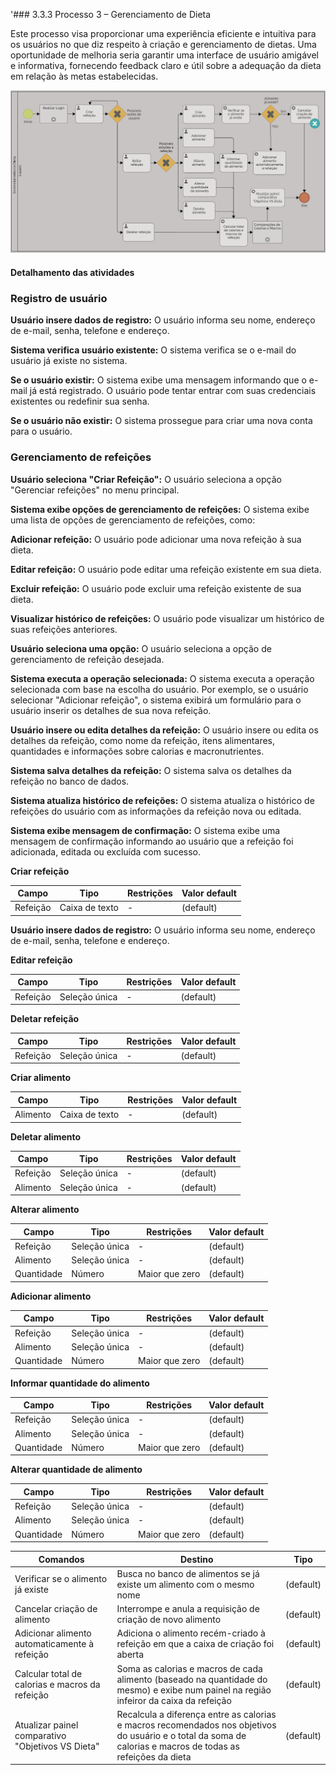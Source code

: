 '### 3.3.3 Processo 3 – Gerenciamento de Dieta

Este processo visa proporcionar uma experiência eficiente e intuitiva para os usuários no que diz respeito à criação e gerenciamento de dietas. Uma oportunidade de melhoria seria garantir uma interface de usuário amigável e informativa, fornecendo feedback claro e útil sobre a adequação da dieta em relação às metas estabelecidas.

![PROCESSO 3](../images/gerenciamento-dieta.png "Modelo BPMN do Processo 3.")

#### Detalhamento das atividades

### Registro de usuário

**Usuário insere dados de registro:** O usuário informa seu nome, endereço de e-mail, senha, telefone e endereço.

**Sistema verifica usuário existente:** O sistema verifica se o e-mail do usuário já existe no sistema.

**Se o usuário existir:** O sistema exibe uma mensagem informando que o e-mail já está registrado. O usuário pode tentar entrar com suas credenciais existentes ou redefinir sua senha.

**Se o usuário não existir:** O sistema prossegue para criar uma nova conta para o usuário.

### Gerenciamento de refeições

**Usuário seleciona "Criar Refeição":** O usuário seleciona a opção "Gerenciar refeições" no menu principal.

**Sistema exibe opções de gerenciamento de refeições:** O sistema exibe uma lista de opções de gerenciamento de refeições, como:

**Adicionar refeição:** O usuário pode adicionar uma nova refeição à sua dieta.

**Editar refeição:** O usuário pode editar uma refeição existente em sua dieta.

**Excluir refeição:** O usuário pode excluir uma refeição existente de sua dieta.

**Visualizar histórico de refeições:** O usuário pode visualizar um histórico de suas refeições anteriores.

**Usuário seleciona uma opção:** O usuário seleciona a opção de gerenciamento de refeição desejada.

**Sistema executa a operação selecionada:** O sistema executa a operação selecionada com base na escolha do usuário. Por exemplo, se o usuário selecionar "Adicionar refeição", o sistema exibirá um formulário para o usuário inserir os detalhes de sua nova refeição.

**Usuário insere ou edita detalhes da refeição:** O usuário insere ou edita os detalhes da refeição, como nome da refeição, itens alimentares, quantidades e informações sobre calorias e macronutrientes.

**Sistema salva detalhes da refeição:** O sistema salva os detalhes da refeição no banco de dados.

**Sistema atualiza histórico de refeições:** O sistema atualiza o histórico de refeições do usuário com as informações da refeição nova ou editada.

**Sistema exibe mensagem de confirmação:** O sistema exibe uma mensagem de confirmação informando ao usuário que a refeição foi adicionada, editada ou excluída com sucesso.


**Criar refeição**

| **Campo**       | **Tipo**         | **Restrições** | **Valor default** |
| ---             | ---              | ---            | ---               |
| Refeição | Caixa de texto | - | (default) |
**Usuário insere dados de registro:** O usuário informa seu nome, endereço de e-mail, senha, telefone e endereço.

**Editar refeição**

| **Campo**       | **Tipo**         | **Restrições** | **Valor default** |
| ---             | ---              | ---            | ---               |
| Refeição | Seleção única | - | (default) |

**Deletar refeição**

| **Campo**       | **Tipo**         | **Restrições** | **Valor default** |
| ---             | ---              | ---            | ---               |
| Refeição | Seleção única | - | (default) |

**Criar alimento**

| **Campo**       | **Tipo**         | **Restrições** | **Valor default** |
| ---             | ---              | ---            | ---               |
| Alimento | Caixa de texto | - | (default) |

**Deletar alimento**

| **Campo**       | **Tipo**         | **Restrições** | **Valor default** |
| ---             | ---              | ---            | ---               |
| Refeição | Seleção única | - | (default) |
| Alimento | Seleção única | - | (default) |

**Alterar alimento**

| **Campo**       | **Tipo**         | **Restrições** | **Valor default** |
| ---             | ---              | ---            | ---               |
| Refeição | Seleção única | - | (default) |
| Alimento | Seleção única | - | (default) |
| Quantidade | Número | Maior que zero | (default) |

**Adicionar alimento**

| **Campo**       | **Tipo**         | **Restrições** | **Valor default** |
| ---             | ---              | ---            | ---               |
| Refeição | Seleção única | - | (default) |
| Alimento | Seleção única | - | (default) |
| Quantidade | Número | Maior que zero | (default) |

**Informar quantidade do alimento**

| **Campo**       | **Tipo**         | **Restrições** | **Valor default** |
| ---             | ---              | ---            | ---               |
| Refeição | Seleção única | - | (default) |
| Alimento | Seleção única | - | (default) |
| Quantidade | Número | Maior que zero | (default) |

**Alterar quantidade de alimento**

| **Campo**       | **Tipo**         | **Restrições** | **Valor default** |
| ---             | ---              | ---            | ---               |
| Refeição | Seleção única | - | (default) |
| Alimento | Seleção única | - | (default) |
| Quantidade | Número | Maior que zero | (default) |

| **Comandos**         |  **Destino**                   | **Tipo** |
| ---                  | ---                            | ---               |
| Verificar se o alimento já existe | Busca no banco de alimentos se já existe um alimento com o mesmo nome | (default) |
| Cancelar criação de alimento | Interrompe e anula a requisição de criação de novo alimento | (default) |
| Adicionar alimento automaticamente à refeição | Adiciona o alimento recém-criado à refeição em que a caixa de criação foi aberta | (default) |
| Calcular total de calorias e macros da refeição | Soma as calorias e macros de cada alimento (baseado na quantidade do mesmo) e exibe num painel na região infeiror da caixa da refeição | (default) |
| Atualizar painel comparativo "Objetivos VS Dieta" | Recalcula a diferença entre as calorias e macros recomendados nos objetivos do usuário e o total da soma de calorias e macros de todas as refeições da dieta | (default) |
